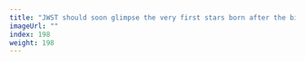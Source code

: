 ```yaml
---
title: "JWST should soon glimpse the very first stars born after the big bang"
imageUrl: ""
index: 198
weight: 198
---
```

